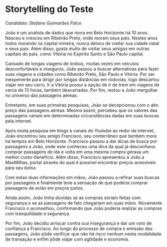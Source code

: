 # Storytelling do Teste
*Candidato: Stefano Guimarães Falce*

João é um analista de dados que mora em Belo Horizonte há 10 anos. Nasceu e cresceu em Ribeirão Preto, onde moram seus pais. Nestes anos todos morando na capital mineira, nunca deixou de visitar sua cidade natal e seus pais. Além disso, gosta muito de visitar seus amigos em outras capitais do país, como Vitória no Espírito Santo e São Paulo capital.

Cansado de longas viagens de ônibus, muitas vezes em veículos desconfortáveis e inseguros, João passou a buscar alternativas para fazer suas viagens a cidades como Ribeirão Preto, São Paulo e Vitória. Por ser inexperiente para dirigir por longas distâncias em rodovias, logo descartou viajar em seu carro. Ir a Vitória possui a opção de ir de trem em viagens de cerca de 13 horas, também descartadas. Por fim, restou a João mergulhar no universo das passagens aéreas.

Entretanto, em suas primeiras pesquisas, João se decepcionou com o alto preço das passagens aéreas. Mesmo assim, percebeu que os valores das passagens variam em determinadas circunstâncias dadas em suas buscas pela internet.

Após muita pesquisa em blogs e canais do Youtube ao redor da internet, João encontrou seu amigo Francisco, seu conterrâneo que também mora há tempos em Belo Horizonte. Francisco passou a dar dicas de busca por passagens a João, onde este conheceu uma dica da qual já desconfiava: comprar passagens de ida e volta em uma mesma compra gerava um melhor custo-benefício. Além disso, Francisco apresentou a João a MaxMilhas, portal através do qual é possível encontrar preços acessíveis para seu bolso.

Com estas duas informações em mãos, João passou a refinar suas buscas por passagens e finalmente teve a sensação de que poderia comprar passagens de avião em preços justos.

Ainda assim, João tinha dúvidas se as compras seriam feitas com segurança e se as passagens de fato chegariam em suas mãos. Novamente Francisco o aconselhou, confirmando que João poderia realizar as compras com tranquilidade e segurança.

Por fim, João decidiu arriscar contra sua insegurança e dar um voto de confiança a Francisco. Ao longo do processo de compra e emissão das passagens, João pôde verificar que não há risco nenhum nesta modalidade de transação e enfim pôde viajar com agilidade e economia.